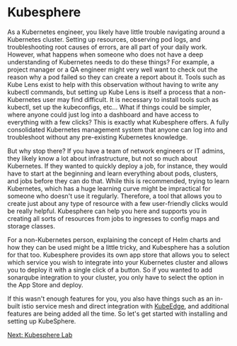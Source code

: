 # Kubesphere

As a Kubernetes engineer, you likely have little trouble navigating around a Kubernetes cluster. Setting up resources, observing pod logs, and troubleshooting root causes of errors, are all part of your daily work. However, what happens when someone who does not have a deep understanding of Kubernetes needs to do these things? For example, a project manager or a QA engineer might very well want to check out the reason why a pod failed so they can create a report about it. Tools such as Kube Lens exist to help with this observation without having to write any kubectl commands, but setting up Kube Lens is itself a process that a non-Kubernetes user may find difficult. It is necessary to install tools such as kubectl, set up the kubeconfigs, etc... What if things could be simpler, where anyone could just log into a dashboard and have access to everything with a few clicks? This is exactly what Kubesphere offers. A fully consolidated Kubernetes management system that anyone can log into and troubleshoot without any pre-existing Kubernetes knowledge.

But why stop there? If you have a team of network engineers or IT admins, they likely know a lot about infrastructure, but not so much about Kubernetes. If they wanted to quickly deploy a job, for instance, they would have to start at the beginning and learn everything about pods, clusters, and jobs before they can do that. While this is recommended, trying to learn Kubernetes, which has a huge learning curve might be impractical for someone who doesn't use it regularly. Therefore, a tool that allows you to create just about any type of resource with a few user-friendly clicks would be really helpful. Kubesphere can help you here and supports you in creating all sorts of resources from jobs to ingresses to config maps and storage classes.

For a non-Kubernetes person, explaining the concept of Helm charts and how they can be used might be a little tricky, and Kubesphere has a solution for that too. Kubesphere provides its own app store that allows you to select which service you wish to integrate into your Kubernetes cluster and allows you to deploy it with a single click of a button. So if you wanted to add sonarqube integration to your cluster, you only have to select the option in the App Store and deploy.

If this wasn't enough features for you, you also have things such as an in-built istio service mesh and direct integration with [KubeEdge](https://kubeedge.io/en/), and additional features are being added all the time. So let's get started with installing and setting up KubeSphere.

[Next: Kubesphere Lab](./kubesphere-lab.md)